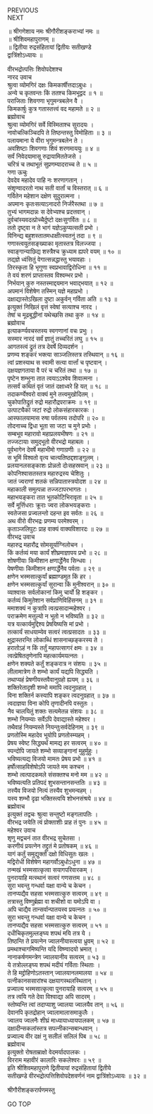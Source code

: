 PREVIOUS  
NEXT  
  
॥ श्रीगणेशाय नमः श्रीगौरीशङ्कराभ्यां नमः ॥  
॥ श्रीशिवमहापुराणम् ॥  
॥ द्वितीया रुद्रसंहितायां द्वितीयः सतीखण्डे  
द्वात्रिंशोऽध्यायः ॥  
  
वीरभद्रोत्पत्तिः शिवोपदेशश्च  
नारद उवाच  
श्रुत्वा व्योमगिरं दक्षः किमकार्षीत्तदाऽबुधः ।  
अन्ये च कृतवन्तः किं ततश्च किमभूद्वद ॥ १ ॥  
पराजिताः शिवगणा भृगुमन्त्रबलेन वै ।  
किमकार्षुः कुत्र गतास्तत्त्वं वद महामते ॥ २ ॥  
ब्रह्मोवाच  
श्रुत्वा व्योमगिरं सर्वे विस्मिताश्च सुरादयः ।  
नावोचत्किञ्चिदपि ते तिष्ठन्तस्तु विमोहिताः ॥ ३ ॥  
पलायमाना ये वीरा भृगुमन्त्रबलेन ते ।  
अवशिष्टाः शिवगणाः शिवं शरणमाययुः ॥ ४ ॥  
सर्वं निवेदयामासू रुद्रायामिततेजसे ।  
चरित्रं च तथाभूतं सुप्रणम्यादराच्च ते ॥ ५ ॥  
गणा ऊचुः  
देवदेव महादेव पाहि नः शरणागतान् ।  
संशृण्वादरतो नाथ सती वार्तां च विस्तरात् ॥ ६ ॥  
गर्वितेन महेशान दक्षेण सुदुरात्मना ।  
अपमानः कृतःसत्याऽनादरो निर्जरैस्तथा ॥ ७ ॥  
तुभ्यं भागमदान्नः स देवेभ्यश्च प्रदत्तवान् ।  
दुर्वचांस्यवदत्प्रोच्चैर्दुष्टो दक्षःसुगर्वितः ॥ ८ ॥  
ततो दृष्ट्वा न ते भागं यज्ञेऽकुप्यत्सती प्रभो ।  
विनिन्द्य बहुशस्तातमधाक्षीत्स्वतनुं तदा ॥ ९ ॥  
गणास्त्वयुतसङ्‌ख्याका मृतास्तत्र विलज्जया ।  
स्वाङ्‌गान्याछिद्य शस्त्रैश्च क्रुध्याम ह्यपरे वयम् ॥ १० ॥  
तद्यज्ञे ध्वंसितुं वेगात्सन्नद्धास्तु भयावहाः ।  
तिरस्कृता हि भृगुणा स्वप्रभावाद्विरोधिना ॥ ११ ॥  
ते वयं शरणं प्राप्तास्तव विश्वम्भर प्रभो ।  
निर्भयान् कुरु नस्तस्माद्दयमान भवाद्‌भयात् ॥ १२ ॥  
अपमानं विशेषेण तस्मिन् यज्ञे महाप्रभो ।  
दक्षाद्यास्तेऽखिला दुष्टा अकुर्वन् गर्विता अति ॥ १३ ॥  
इत्युक्तं निखिलं वृत्तं स्वेषां सत्याश्च नारद ।  
तेषां च मूढबुद्धीनां यथेच्छसि तथा कुरु ॥ १४ ॥  
ब्रह्मोवाच  
इत्याकर्ण्यवचस्तस्य स्वगणानां वचः प्रभुः ।  
सस्मार नारदं सर्वं ज्ञातुं तच्चरितं लघु ॥ १५ ॥  
आगतस्त्वं द्रुतं तत्र देवर्षे दिव्यदर्शन ।  
प्रणम्य शङ्करं भक्त्या साञ्जलिस्तत्र तस्थिवान् ॥ १६ ॥  
त्वां प्रशस्याथ स स्वामी सत्या वार्त्तां च पृष्टवान् ।  
दक्षयज्ञगताया वै परं च चरितं तथा ॥ १७ ॥  
पृष्टेन शम्भुना तात त्वयाऽऽश्वेव शिवात्मना ।  
तत्सर्वं कथितं वृतं जातं दक्षाध्वरे हि यत् ॥ १८ ॥  
तदाकर्ण्येश्वरो वाक्यं मुने तत्त्वमुखोदितम् ।  
चुकोपातिद्रुतं रुद्रो महारौद्रपराक्रमः ॥ १९ ॥  
उत्पाट्यैकां जटां रुद्रो लोकसंहारकारकः ।  
आस्फालयामास रुषा पर्वतस्य तदोपरि ॥ २० ॥  
तोदनाच्च द्विधा भूता सा जटा च मुने प्रभोः ।  
सम्बभूव महारावो महाप्रलयभीषणः ॥ २१ ॥  
तज्जटायाः समुद्‌भूतो वीरभद्रो महाबलः ।  
पूर्वभागेन देवर्षे महाभीमो गणाग्रणीः ॥ २२ ॥  
स भूमिं विश्वतो वृत्य चात्यतिष्ठद्दशाङ्‌गुलम् ।  
प्रलयानलसङ्‌काशः प्रोन्नतो दोःसहस्रवान् ॥ २३ ॥  
कोपनिश्वासतस्तत्र महारुद्रस्य चेशितुः ।  
जातं ज्वराणां शतकं सन्निपातास्त्रयोदश ॥ २४ ॥  
महाकाली समुत्पन्ना तज्जटापरभागतः ।  
महाभयङ्‌करा तात भूतकोटिभिरावृता ॥ २५ ॥  
सर्वे मूर्त्तिधराः क्रूराः ज्वरा लोकभयङ्‌कराः ।  
स्वतेजसा प्रज्वलन्तो दहन्त इव सर्वतः ॥ २६ ॥  
अथ वीरो वीरभद्रः प्रणम्य परमेश्वरम् ।  
कृताञ्जलिपुटः प्राह वाक्यं वाक्यविशारदः ॥ २७ ॥  
वीरभद्र उवाच  
महारुद्र महारौद्र सोमसूर्याग्निलोचन ।  
किं कर्तव्यं मया कार्यं शीघ्रमाज्ञापय प्रभो ॥ २८ ॥  
शोषणीयाः किमीशान क्षणार्द्धेनैव सिन्धवः ।  
पेषणीयाः किमीशान क्षणार्द्धेनैव पर्वताः ॥ २९ ॥  
क्षणेन भस्मसात्कुर्यां ब्रह्माण्डमुत किं हर ।  
क्षणेन भस्मसात्कुर्यां सुरान्वा किं मुनीश्वरान् ॥ ३० ॥  
व्याश्वासः सर्वलोकानां किमु चार्यो हि शङ्कर ।  
कर्तव्यं किमुतेशान सर्वप्राणिविहिंसनम् ॥ ३१ ॥  
ममाशक्यं न कुत्रापि त्वत्प्रसादान्महेश्वर ।  
पराक्रमेण मत्तुल्यो न भूतो न भविष्यति ॥ ३२ ॥  
यत्र यत्कार्यमुद्दिश्य प्रेषयिष्यसि मां प्रभो ।  
तत्कार्यं साधयाम्येव सत्वरं त्वत्प्रसादतः ॥ ३३ ॥  
क्षुद्रास्तरन्ति लोकाब्धिं शासनाच्छङ्‌करस्य ते ।  
हरातोऽहं न किं तर्तुं महापत्सागरं क्षमः ॥ ३४ ॥  
त्वत्प्रेषिततृणेनापि महत्कार्यमयत्नतः ।  
क्षणेन शक्यते कर्तुं शङ्करात्र न संशयः ॥ ३५ ॥  
लीलामात्रेण ते शम्भो कार्यं यद्यपि सिद्ध्यति ।  
तथाप्यहं प्रेषणीयस्तवैवानुग्रहो ह्ययम् ॥ ३६ ॥  
शक्तिरेतादृशी शम्भो ममापि त्वदनुग्रहात् ।  
विना शक्तिर्न कस्यापि शङ्कर त्वदनुग्रहात् ॥ ३७ ॥  
त्वदाज्ञया विना कोपि तृणादीनपि वस्तुतः ।  
नैव चालयितुं शक्तः सत्यमेतन्न संशयः ॥ ३८ ॥  
शम्भो नियम्याः सर्वेऽपि देवाद्यास्ते महेश्वर ।  
तथैवाहं नियम्यस्ते नियन्तुःसर्वदेहिनाम् ॥ ३९ ॥  
प्रणतोस्मि महादेव भूयोपि प्रणतोस्म्यहम् ।  
प्रेषय स्वेष्ट सिद्ध्यर्थं मामद्य हर सत्वरम् ॥ ४० ॥  
स्पन्दोपि जायते शम्भो सव्याङ्‌गानां मुहुर्मुहुः ।  
भविष्यत्यद्य विजयो मामतः प्रेषय प्रभो ॥ ४१ ॥  
हर्षोत्साहविशेषोऽपि जायते मम कश्चन ।  
शम्भो त्वत्पादकमले संसक्तश्च मनो मम ॥ ४२ ॥  
भविष्यत्यति प्रतिपदं शुभसन्तानसन्ततिः ॥ ४३ ॥  
तस्यैव विजयो नित्यं तस्यैव शुभमन्वहम् ।  
यस्य शम्भौ दृढा भक्तिस्त्वयि शोभनसंश्रये ॥ ४४ ॥  
ब्रह्मोवाच  
इत्युक्तं तद्वचः श्रुत्वा सन्तुष्टो मङ्गलापतिः ।  
वीरभद्र जयेति त्वं प्रोक्ताशीः प्राह तं पुनः ॥ ४५ ॥  
महेश्वर उवाच  
शृणु मद्वचनं तात वीरभद्र सुचेतसा ।  
करणीयं प्रयत्नेन तद्द्रुतं मे प्रतोषकम् ॥ ४६ ॥  
यागं कर्तुं समुद्युक्तो दक्षो विधिसुतः खलः ।  
मद्विरोधी विशेषेण महागर्वोऽबुधोऽधुना ॥ ४७ ॥  
तन्मखं भस्मसात्कृत्वा सयागपरिवारकम् ।  
पुनरायाहि मत्स्थानं सत्वरं गणसत्तम ॥ ४८ ॥  
सुरा भवन्तु गन्धर्वा यक्षा वान्ये च केचन ।  
तानप्यद्यैव सहसा भस्मसात्कुरु सत्वरम् ॥ ४९ ॥  
तत्रास्तु विष्णुर्ब्रह्मा वा शचीशो वा यमोऽपि वा ।  
अपि चाद्यैव तान्सर्वान्पातयस्व प्रयत्नतः ॥ ५० ॥  
सुरा भवन्तु गन्धर्वा यक्षा वान्ये च केचन ।  
तानप्यद्यैव सहसा भस्मसात्कुरु सत्वरम् ॥ ५१ ॥  
दधीचिकृतमुल्लङ्‌घ्य शपथं मयि तत्र ये ।  
तिष्ठन्ति ते प्रयत्नेन ज्वालनीयास्त्वया ध्रुवम् ॥ ५२ ॥  
प्रमथाश्चागमिष्यन्ति यदि विष्ण्वादयो भ्रमात् ।  
नानाकर्षणमन्त्रेण ज्वालयानीय सत्वरम् ॥ ५३ ॥  
ये तत्रोल्लङ्‌घ्य शपथं मदीयं गर्विताः स्थिताः ।  
ते हि मद्द्रोहिणोऽतस्तान् ज्वालयानलमालया ॥ ५४ ॥  
पत्नीकानससारांश्च दक्षयागस्थलस्थितान् ।  
प्रज्वाल्य भस्मसात्कृत्वा पुनरायाहि सत्वरम् ॥ ५५ ॥  
तत्र त्वयि गते देवा विश्वाद्या अपि सादरम् ।  
स्तोष्यन्ति त्वां तदाप्याशु ज्वालया ज्वालयैव तान् ॥ ५६ ॥  
देवानपि कृतद्रोहान् ज्वालामालासमाकुलैः ।  
ज्वालय ज्वलनैः शीघ्रं माध्यायाध्यायपालकम् ॥ ५७ ॥  
दक्षादीन्सकलांस्तत्र सपत्नीकान्सबान्धवान् ।  
प्रज्वाल्य वीर दक्षं नु सलीलं सलिलं पिब ॥ ५८ ॥  
ब्रह्मोवाच  
इत्युक्तो रोषताम्राक्षो वेदमर्यादपालकः ।  
विरराम महावीरं कालारिः सकलेश्वरः ॥ ५९ ॥  
इति श्रीशिवमहापुराणे द्वितीयायां रुद्रसंहितायां द्वितीये  
सतीखण्डे वीरभद्रोत्पत्तिशिवोपदेशवर्णनं नाम द्वात्रिंशोऽध्यायः ॥ ३२ ॥  
  
  
श्रीगौरीशङ्करार्पणमस्तु  
  
GO TOP
